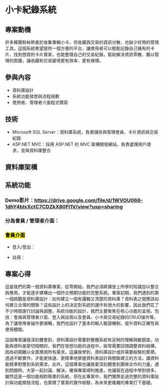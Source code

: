 # 小卡紀錄系統
## 專案動機
許多韓團粉絲熱衷於收集專輯小卡，但收藏與交易的資訊分散，也缺少好用的管理工具。這個系統希望提供一個方便的平台，讓使用者可以輕鬆記錄自己擁有的卡片、找到想買的卡片賣家，也能整理自己的交易紀錄，幫助解決資訊零散、難以管理的困擾，讓收藏和交易變得更有效率、更有條理。
## 參與內容
- 資料庫設計
- 系統功能發想與流程規劃
- 使用者、管理者介面程式撰寫
## 技術
- Microsoft SQL Server：資料庫系統，負責儲存與管理會員、卡片資訊與交易紀錄
- ASP.NET MVC：採用 ASP.NET 的 MVC 架構開發網站，負責處理用戶請求，並與資料庫整合
## 資料庫架構

## 系統功能
### Demo影片：https://drive.google.com/file/d/1WVOU066-1dhY4blxXctC7CDZkX80Fl1V/view?usp=sharing

### 分為會員 / 管理者介面：  
### <mark> 會員介面 </mark>
- 登入/登出：
  
- 註冊：
## 專案心得
這是我們的第一個資料庫專案，從零開始，我們必須將課堂上所學的知識加以整合與應用，才能逐步建構出一個符合預期功能的完整系統。專案初期，我們遇到的第一個挑戰是資料庫設計：如何建立一個有邏輯又清楚的資料庫？資料表之間應該如何建立合理的關聯？這些設計上的決定對系統的運作有很大的影響，因此我們花了不少時間進行討論與調整。系統功能的設計，我們主要聚焦在核心功能的呈現，包括：會員與管理者介面、登入與註冊以及會員、小卡與交易紀錄的CRUD操作等。為了讓使用者操作更順暢，我們也設計了基本的輸入驗證機制，提升資料正確性與使用體驗。  

這個專案讓我深刻體會到，資料庫設計需要對整體系統有足夠的理解與敏銳度。功能與資料是密切相關的，我們在發想功能的過程中，經常需要回頭調整資料結構，因為初期難以全面預測所有需求。這讓我學到，資料庫設計或許需要經驗的累積，透過不斷實作，才能更快速、更精準地掌握資料表設計與關聯建立的方法，讓資料能精準對應到系統需求。此外，這個專案也讓我更深刻體會到團隊合作的力量。遇到問題時，大家一起討論、解決，確保專案順利推進，也讓我在過程中學到很多。雖然這是一個功能相對簡單的系統，但在此專案中，我們實際走過完整的資料庫設計與功能開發流程，也累積了寶貴的實作經驗，為未來更複雜的專案打下基礎。


